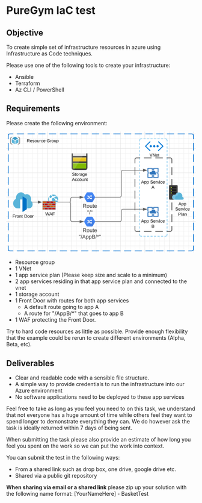 # PureGym IaC test

## Objective

To create simple set of infrastructure resources in azure using Infrastructure as Code techniques.

Please use one of the following tools to create your infrastructure:

- Ansible
- Terraform
- Az CLI / PowerShell

## Requirements

Please create the following environment:

![IaC test diagram](https://github.com/PureGymGroup/Puregym.Recruitment/blob/master/IaCTestDiagram.png)

- Resource group
- 1 VNet
- 1 app service plan (Please keep size and scale to a minimum)
- 2 app services residing in that app service plan and connected to the vnet
- 1 storage account
- 1 Front Door with routes for both app services
  - A default route going to app A
  - A route for &quot;/AppB/\*&quot; that goes to app B
- 1 WAF protecting the Front Door.

Try to hard code resources as little as possible. Provide enough flexibility that the example could be rerun to create different environments (Alpha, Beta, etc).

## Deliverables

- Clear and readable code with a sensible file structure.
- A simple way to provide credentials to run the infrastructure into our Azure environment
- No software applications need to be deployed to these app services

Feel free to take as long as you feel you need to on this task, we understand that not everyone has a huge amount of time while others feel they want to spend longer to demonstrate everything they can.  We do however ask the task is ideally returned within 7 days of being sent.

When submitting the task please also provide an estimate of how long you feel you spent on the work so we can put the work into context.

You can submit the test in the following ways:
- From a shared link such as drop box, one drive, google drive etc. 
- Shared via a public git repository 

**When sharing via email or a shared link** please zip up your solution with the following name format: [YourNameHere] - BasketTest
